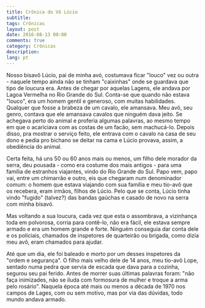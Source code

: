 ```yaml
---
title: Crônica do Vô Lúcio
subtitle:
tags: Crônicas
layout: post
date: 2016-08-13 00:00
comments: true
category: Crônicas
description:
lang: pt
---
```


Nosso bisavô Lúcio, pai de minha avó, costumava ficar "louco" vez ou outra - naquele tempo ainda não se tinham
"caixinhas" onde se guardava que tipo de loucura era. Antes de chegar por aquelas Lagens, ele andava por Lagoa Vermelha
no Rio Grande do Sul. Conta-se que quando não estava "louco", era um homem gentil e generoso, com muitas habilidades.
Qualquer que fosse a brabeza de um cavalo, ele amansava. Meu avô, seu genro, contava que ele amansava cavalos que
ninguém dava jeito. Se achegava perto do animal e proferia algumas palavras, ao mesmo tempo em que o acariciava com as
costas de um facão, sem machucá-lo. Depois disso, pra mostrar o serviço feito, ele entrava com o cavalo na casa de seu
dono e pedia pro bichano se deitar na cama e Lúcio provava, assim, a obediência do animal.

Certa feita, há uns 50 ou 60 anos mais ou menos, um filho dele morador da serra, deu pousada - como era costume dos mais
antigos - para uma família de estranhos viajantes, vindo do Rio Grande do Sul. Papo vem, papo vai, entre um chimarrão e
outro, eis que chegaram num denominador comum: o homem que estava viajando com sua família e meu tio-avô que os recebera,
eram irmãos, filhos de Lúcio. Pelo que se conta, Lúcio tinha vindo "fugido" (talvez?) das bandas gaúchas e casado de novo
na serra com minha bisavó.

Mas voltando a sua loucura, cada vez que esta o assombrava, a vizinhança toda em polvorosa, corria para contê-lo,
não era fácil, ele estava sempre armado e era um homem grande e forte. Ninguém conseguia dar conta dele e os policiais,
chamados de inspetores de quarteirão ou brigada, como dizia meu avô, eram chamados para ajudar.

Até que um dia, ele foi baleado e morto por um desses inspetores da "ordem e segurança".
O filho mais velho dele de 14 anos, meu tio-avô Lope, sentado numa pedra que servia de escada que dava para a cozinha,
segurou seu pai ferido. Antes de morrer suas últimas palavras foram: "não faça inimizades, não se iluda com formosura de
mulher e troque a arma pelo rosário". Naquela época até mais ou menos a década de 1970 nos campos de Lages, com ou sem
motivo, mas por via das dúvidas, todo mundo andava armado.
